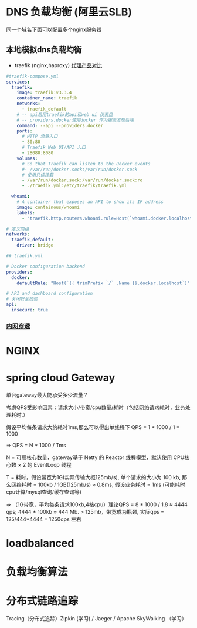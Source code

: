 # DNS 负载均衡 (阿里云SLB)
同一个域名下面可以配置多个nginx服务器

## 本地模拟dns负载均衡
  *  traefik (nginx,haproxy)
    [代理产品对比](https://chat.qwen.ai/c/33ef34d1-8993-46ea-9249-70c681068ef5)

```yaml
#traefik-compose.yml
services:
  traefik:
    image: traefik:v3.3.4
    container_name: traefik
    networks:
      - traefik_default
    # -- api启用traefik的api和web ui 仪表盘
    # -- providers.docker使用docker 作为服务发现后端
    command: --api --providers.docker
    ports:
      # HTTP 流量入口
      - 80:80
      # Traefik Web UI/API 入口
      - 28080:8080
    volumes:
      # So that Traefik can listen to the Docker events
      #- /var/run/docker.sock:/var/run/docker.sock
      # 使用只读挂载
      - /var/run/docker.sock:/var/run/docker.sock:ro
      - ./traefik.yml:/etc/traefik/traefik.yml

  whoami:
    # A container that exposes an API to show its IP address
    image: containous/whoami
    labels:
      - "traefik.http.routers.whoami.rule=Host(`whoami.docker.localhost`)"

# 定义网络
networks:
  traefik_default:
    driver: bridge
```
```yaml
## traefik.yml

# Docker configuration backend
providers:
  docker:
    defaultRule: "Host(`{{ trimPrefix `/` .Name }}.docker.localhost`)"

# API and dashboard configuration
# 关闭安全校验
api:
  insecure: true

```

 
### [内网穿透](./内网穿透工具.md)

# NGINX

# spring cloud Gateway
单台gateway最大能承受多少流量？

考虑QPS受影响因素：请求大小/带宽/cpu数量/耗时（包括网络请求耗时，业务处理耗时.）

  假设平均每条请求大约耗时1ms,那么可以得出单线程下 QPS = 1 * 1000 / 1 = 1000
  
  => QPS = N * 1000 / Tms
  
  N = 可用核心数量，gateway基于 Netty 的 Reactor 线程模型，默认使用 CPU核心数 × 2 的 EventLoop 线程
  
  T = 耗时，假设带宽为1G(实际传输大概125mb/s), 单个请求的大小为 100 kb, 那么网络耗时 = 100kb / 1GB(125mb/s) ≈ 0.8ms, 假设业务耗时 = 1ms (可能耗时 cpu计算/mysql查询/缓存查询等)
  
  => （1G带宽，平均每条请求100kb,4核cpu）理论QPS = 8 * 1000 / 1.8 ≈ 4444 qps; 4444 * 100kb ≈ 444 Mb. > 125mb，带宽成为瓶颈, 实际qps = 125/444*4444 = 1250qps 左右
  

# loadbalanced

# 负载均衡算法

# 分布式链路追踪
Tracing（分布式追踪）Zipkin (学习) / Jaeger /  Apache SkyWalking （学习）
